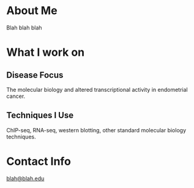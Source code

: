 # About Me
Blah blah blah

# What I work on
## Disease Focus
The molecular biology and altered transcriptional activity in endometrial cancer.
## Techniques I Use
ChIP-seq, RNA-seq, western blotting, other standard molecular biology techniques.

# Contact Info
blah@blah.edu
